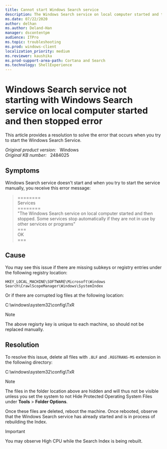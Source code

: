 ```yaml
---
title: Cannot start Windows Search service
description: The Windows Search service on local computer started and then stopped. Some services stop automatically if they aren't in use by other services or programs. This error occurs when you try to start the Windows Search service. Provides a resolution.
ms.date: 07/22/2020
author: delhan
ms.author: Deland-Han
manager: dscontentpm
audience: ITPro
ms.topic: troubleshooting
ms.prod: windows-client
localization_priority: medium
ms.reviewer: kaushika
ms.prod-support-area-path: Cortana and Search
ms.technology: ShellExperience
---
```

# Windows Search service not starting with Windows Search service on local computer started and then stopped error

This article provides a resolution to solve the error that occurs when you try to start the Windows Search Service.

_Original product version:_ &nbsp; Windows  
_Original KB number:_ &nbsp; 2484025

## Symptoms

Windows Search service doesn't start and when you try to start the service manually, you receive this error message:

> ========  
Services  
========  
"The Windows Search service on local computer started and then stopped. Some services stop automatically if they are not in use by other services or programs"  
===  
OK  
===

## Cause

You may see this issue if there are missing subkeys or registry entries under the following registry location:

`HKEY_LOCAL_MACHINE\SOFTWARE\Microsoft\Windows Search\CrawlScopeManager\Windows\SystemIndex`

Or if there are corrupted log files at the following location:

C:\windows\system32\config\TxR

> [!NOTE]
> The above regisrty key is unique to each machine, so should not be replaced manually.

## Resolution

To resolve this issue, delete all files with `.BLF` and `.REGTRANS-MS` extension in the following directory:

C:\windows\system32\config\TxR  

> [!NOTE]
> The files in the folder location above are hidden and will thus not be visible unless you set the system to not Hide Protected Operating System Files under **Tools** > **Folder Options**.

Once these files are deleted, reboot the machine. Once rebooted, observe that the Windows Search service has already started and is in process of rebuilding the Index.

> [!IMPORTANT]
You may observe High CPU while the Search Index is being rebuilt.
